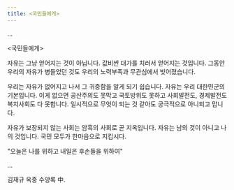 ```yaml
---
title: <국민들에게>
---
```

...

<국민들에게>

자유는 그냥 얻어지는 것이 아닙니다. 값비싼 대가를 치러서 얻어지는 것입니다. 그동안 우리의 자유가 병들었던 것도 우리의 노력부족과 무관심에서 빚어졌습니다.

우리는 자유가 없어지고 나서 그 귀중함을 알게 되기 쉽습니다. 자유는 우리 대한민군의 기본입니다. 이게 없으면 공산주의도 못막고 국토방위도 못하고 사회발전도, 경제발전도 복지사회도 다 못합니다. 일시적으로 무엇이 되는 것 같아도 궁극적으로 아니되고 맙니다.

자유가 보장되지 않는 사회는 암흑의 사회로 곧 지옥입니다. 자유는 남의 것이 아니고 나의 것입니다. 국민 모두가 한마음으로 지킵시다.

"오늘은 나를 위하고 내일은 후손들을 위하여"

...

김재규 옥중 수양록 中.
